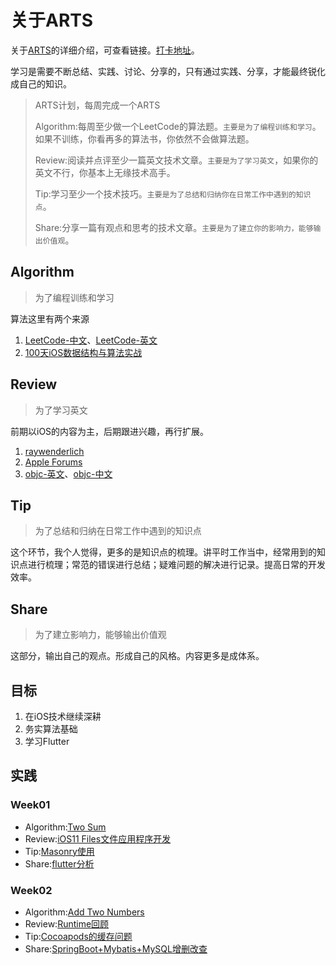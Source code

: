 # 关于ARTS

关于[ARTS](https://time.geekbang.org/column/article/85839)的详细介绍，可查看链接。[打卡地址](https://www.zhihu.com/question/301150832)。

学习是需要不断总结、实践、讨论、分享的，只有通过实践、分享，才能最终锐化成自己的知识。

> ARTS计划，每周完成一个ARTS
>
> Algorithm:每周至少做一个LeetCode的算法题。`主要是为了编程训练和学习`。如果不训练，你看再多的算法书，你依然不会做算法题。
>
> Review:阅读并点评至少一篇英文技术文章。`主要是为了学习英文`，如果你的英文不行，你基本上无缘技术高手。
> 
> Tip:学习至少一个技术技巧。`主要是为了总结和归纳你在日常工作中遇到的知识点`。
>
> Share:分享一篇有观点和思考的技术文章。`主要是为了建立你的影响力，能够输出价值观`。

## Algorithm

> 为了编程训练和学习

算法这里有两个来源
1. [LeetCode-中文](https://leetcode-cn.com/problemset/all/)、[LeetCode-英文](https://leetcode.com/problemset/all/)
2. [100天iOS数据结构与算法实战](https://mp.weixin.qq.com/s/AyGZ7RDXCv83avnS3npsLw)

## Review

> 为了学习英文

前期以iOS的内容为主，后期跟进兴趣，再行扩展。

1. [raywenderlich](https://www.raywenderlich.com/)
2. [Apple Forums](https://forums.developer.apple.com/welcome)
3. [objc-英文](https://www.objc.io/)、[objc-中文](https://objccn.io/)

## Tip

> 为了总结和归纳在日常工作中遇到的知识点

这个环节，我个人觉得，更多的是知识点的梳理。讲平时工作当中，经常用到的知识点进行梳理；常范的错误进行总结；疑难问题的解决进行记录。提高日常的开发效率。

## Share

> 为了建立影响力，能够输出价值观

这部分，输出自己的观点。形成自己的风格。内容更多是成体系。

## 目标

1. 在iOS技术继续深耕
2. 务实算法基础
3. 学习Flutter

## 实践

### Week01
  * Algorithm:[Two Sum](2019/week01/Algorithm.md)
  * Review:[iOS11 Files文件应用程序开发](2019/week01/Review.md)
  * Tip:[Masonry使用](2019/week01/Tip.md)
  * Share:[flutter分析](2019/week01/Share.md)

### Week02
  * Algorithm:[Add Two Numbers](2019/week02/Algorithm.md)
  * Review:[Runtime回顾](2019/week02/Review.md)
  * Tip:[Cocoapods的缓存问题](2019/week02/Tip.md)
  * Share:[SpringBoot+Mybatis+MySQL增删改查](2019/week02/Share.md)



